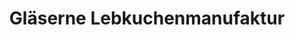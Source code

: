 ---
title: "Gläserne Lebkuchenmanufaktur"
url: /waldsassen/glaeserne-lebkuchenmanufaktur/
shop: Bäckerei
---